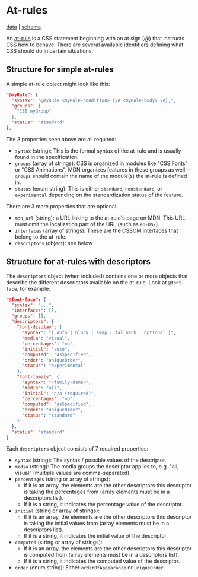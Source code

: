 # At-rules

[data](https://github.com/mdn/data/blob/master/css/at-rules.json) |
[schema](https://github.com/mdn/data/blob/master/css/at-rules.schema.json)

An [at-rule](https://developer.mozilla.org/en-US/docs/Web/CSS/At-rule) is a CSS statement beginning with an at sign (@) that instructs CSS how to behave. There are several available identifiers defining what CSS should do in certain situations.

## Structure for simple at-rules

A simple at-rule object might look like this:

```json
"@myRule": {
  "syntax": "@myRule <myRule-condition> {\n <myRule-body> \n};",
  "groups": [
    "CSS myGroup"
  ],
  "status": "standard"
},
```

The 3 properties seen above are all required:

* `syntax` (string): This is the formal syntax of the at-rule and is usually found in the specification.
* `groups` (array of strings): CSS is organized in modules like "CSS Fonts" or "CSS Animations". MDN organizes features in these groups as well — `groups` should contain the name of the module(s) the at-rule is defined in.
* `status` (enum string): This is either `standard`, `nonstandard`, or `experimental` depending on the standardization status of the feature.

There are 3 more properties that are optional:
* `mdn_url` (string): a URL linking to the at-rule's page on MDN. This URL must omit the localization part of the URL (such as `en-US/`).
* `interfaces` (array of strings): These are the [CSSOM](https://developer.mozilla.org/en-US/docs/Web/API/CSS_Object_Model) interfaces that belong to the at-rule.
* `descriptors` (object): see below

## Structure for at-rules with descriptors

The `descriptors` object (when included) contains one or more objects that describe the different descriptors available on the at-rule. Look at `@font-face`, for example:

```json
"@font-face": {
  "syntax": "...",
  "interfaces": [],
  "groups": [],
  "descriptors": {
    "font-display": {
      "syntax": "[ auto | block | swap | fallback | optional ]",
      "media": "visual",
      "percentages": "no",
      "initial": "auto",
      "computed": "asSpecified",
      "order": "uniqueOrder",
      "status": "experimental"
    },
    "font-family": {
      "syntax": "<family-name>",
      "media": "all",
      "initial": "n/a (required)",
      "percentages": "no",
      "computed": "asSpecified",
      "order": "uniqueOrder",
      "status": "standard"
    }
  },
  "status": "standard"
}
```

Each `descriptors` object consists of 7 required properties:
* `syntax` (string): The syntax / possible values of the descriptor.
* `media` (string): The media groups the descriptor applies to, e.g. "all, visual" (multiple values are comma-separated).
* `percentages` (string or array of strings):
  * If it is an array, the elements are the other descriptors this descriptor is taking the percentages from (array elements must be in a descriptors list).
  * If it is a string, it indicates the percentage value of the descriptor.
* `initial` (string or array of strings):
  * If it is an array, the elements are the other descriptors this descriptor is taking the initial values from (array elements must be in a descriptors list).
  * If it is a string, it indicates the initial value of the descriptor.
* `computed` (string or array of strings):
  * If it is an array, the elements are the other descriptors this descriptor is computed from (array elements must be in a descriptors list).
  * If it is a string, it indicates the computed value of the descriptor.
* `order` (enum string): Either `orderOfAppearance` or `uniqueOrder`.
